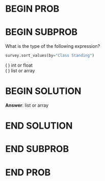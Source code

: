 # BEGIN PROB

# BEGIN SUBPROB

What is the type of the following expression?

```py
survey.sort_values(by="Class Standing")
```

( ) int or float       
( ) list or array      

# BEGIN SOLUTION

**Answer**: list or array

# END SOLUTION

# END SUBPROB

# END PROB